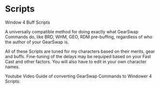 # Scripts
Window 4 Buff Scripts

A universally compatible method for doing exactly what GearSwap Commands do, like BRD, WHM, GEO, RDM pre-buffing, regardless of who
the author of your GearSwap is.

All of these Scripts are tuned for my characters based on their merits, gear and buffs. Fine-tuning of the delays may be requiped based on your Fast Cast and other factors. You will also have to edit in your own character names.

Youtube Video Guide of converting GearSwap Commands to Windower 4 Scripts: 

